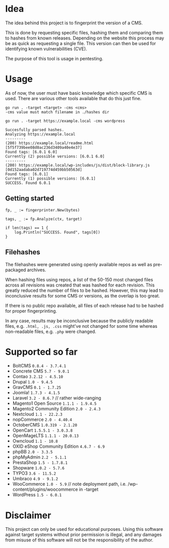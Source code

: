 # Idea

The idea behind this project is to fingerprint the version of a CMS.

This is done by requesting specific files, hashing them and comparing them to hashes from known releases. Depending on the website this process may be as quick as requesting a single file. This version can then be used for identifying known vulnerabilities (CVE).

The purpose of this tool is usage in pentesting.

# Usage

As of now, the user must have basic knowledge which specific CMS is used. There are various other tools available that do this just fine.

```
go run . -target <target> -cms <cms>
-cms value must match filename in ./hashes dir
```

```
go run . -target https://example.local -cms wordpress

Succesfully parsed hashes.
Analyzing https://example.local
---------
(200) https://example.local/readme.html [5f5f739bee08d0ac236d3409a40e4e37]
Found tags: [6.0.1 6.0]
Currently (2) possible versions: [6.0.1 6.0]
---------
(200) https://example.local/wp-includes/js/dist/block-library.js [0d152aadaba02d719774d459bb50563d]
Found tags: [6.0.1]
Currently (1) possible versions: [6.0.1]
SUCCESS. Found 6.0.1
```

## Getting started
```
fp, _ := fingerprinter.New(bytes)

tags, _ := fp.Analyze(ctx, target)

if len(tags) == 1 {
    log.Println("SUCCESS. Found", tags[0])
}
```

## Filehashes

The filehashes were generated using openly available repos as well as pre-packaged archives.

When hashing files using repos, a list of the 50-150 most changed files across all revisions was created that was hashed for each revision.
This greatly reduced the number of files to be hashed. However, this may lead to inconclusive results for some CMS or versions, as the overlap is too great.

If there is no public repo available, all files of each release had to be hashed for proper fingerprinting.

In any case, results may be inconclusive because the publicly readable files, e.g. `.html, .js, .css` might've not changed for some time
whereas non-readable files, e.g. `.php` were changed.

# Supported so far
* BoltCMS `0.8.4 - 3.7.4.1`
* Concrete CMS `5.7 - 9.0.1`
* Contao `3.2.12 - 4.5.10`
* Drupal `1.0 - 9.4.5`
* GravCMS `0.1 - 1.7.25`
* Joomla! `1.7.3 - 4.1.5`
* Laravel `3.2 - 8.6.7` // rather wide-ranging
* Magento1 Open Source `1.1.1 - 1.9.4.5`
* Magento2 Community Edition `2.0 - 2.4.3`
* Nextcloud `1.1 - 22.2.3`
* nopCommerce `2.0 - 4.40.4`
* OctoberCMS `1.0.319 - 2.1.20`
* OpenCart `1.5.5.1 - 3.0.3.8`
* OpenMageLTS `1.1.1 - 20.0.13`
* Owncloud `1.1 - 10.8`
* OXID eShop Community Edition `4.6.7 - 6.9`
* phpBB `2.0 - 3.3.5`
* phpMyAdmin `2.2 - 5.1.1`
* PrestaShop `1.5 - 1.7.8.1`
* Shopware `1.0.2 - 5.7.6`
* TYPO3 `3.6 - 11.5.2`
* Umbraco `4.9 - 9.1.2`
* WooCommerce `1.0 - 5.9` // note deployment path, i.e. /wp-content/plugins/woocommerce in -target
* WordPress `1.5 - 6.0.1`

# Disclaimer
This project can only be used for educational purposes. Using this software against target systems without prior permission is illegal, and any damages from misuse of this software will not be the responsibility of the author.
